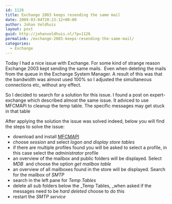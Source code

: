 ```yaml
---
id: 1126
title: Exchange 2003 keeps resending the same mail
date: 2009-03-04T20:23:12+00:00
author: Johan Veldhuis
layout: post
guid: http://johanveldhuis.nl/?p=1126
permalink: /exchange-2003-keeps-resending-the-same-mail/
categories:
  - Exchange
---
```

Today I had a nice issue with Exchange. For some kind of strange reason Exchange 2003 kept sending the same mails.  Even when deleting the mails from the queue in the Exchange System Manager. A result of this was that the bandwidth was almost used 100% so I adjusted the simultaneous connections etc, without any effect.

So I decided to search for a solution for this issue. I found a post on expert-exchange which described almost the same issue. It adviced to use MFCMAPI to cleanup the temp table. The specific messages may get stuck in that table

After applying the solution the issue was solved indeed, below you will find the steps to solve the issue:

  * download and install <a href="http://support.microsoft.com/kb/291794/en-us" target="_blank">MFCMAPI</a>
  * choose _session_ and select _logon and display store tables_
  * if there are multiple profiles found you will be asked to select a profile, in this case select the _administrator_ profile
  * an overview of the mailbox and public folders will be displayed. Select _MDB_  and choose the option _get mailbox table_
  * an overview of all mailboxes found in the store will be displayed. Search for the mailbox of _SMTP_
  * search in the left pane for _Temp Tables_
  * delete all sub folders below the _Temp Tables, _when asked if the messages need to be _hard deleted_ choose to do this
  * restart the _SMTP service_